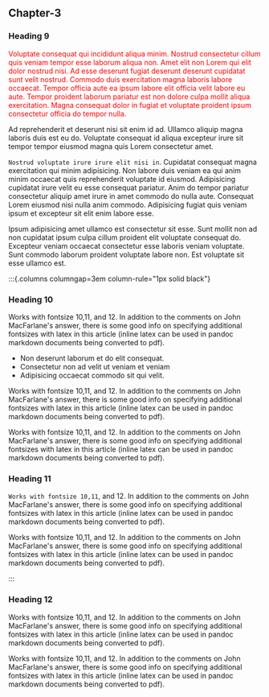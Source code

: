 ## Chapter-3

### Heading 9

<span style="color: red;">
Voluptate consequat qui incididunt aliqua minim. Nostrud consectetur cillum quis veniam tempor esse laborum aliqua non. Amet elit non Lorem qui elit dolor nostrud nisi. Ad esse deserunt fugiat deserunt deserunt cupidatat sunt velit nostrud. Commodo duis exercitation magna laboris labore occaecat. Tempor officia aute ea ipsum labore elit officia velit labore eu aute. Tempor proident laborum pariatur est non dolore culpa mollit aliqua exercitation. Magna consequat dolor in fugiat et voluptate proident ipsum consectetur officia do tempor nulla.
</span>

Ad reprehenderit et deserunt nisi sit enim id ad. Ullamco aliquip magna laboris duis est eu do. Voluptate consequat id aliqua excepteur irure sit tempor tempor eiusmod magna quis Lorem consectetur amet.

`Nostrud voluptate irure irure elit nisi in`. Cupidatat consequat magna exercitation qui minim adipisicing. Non labore duis veniam ea qui anim minim occaecat quis reprehenderit voluptate id eiusmod. Adipisicing cupidatat irure velit eu esse consequat pariatur. Anim do tempor pariatur consectetur aliquip amet irure in amet commodo do nulla aute. Consequat Lorem eiusmod nisi nulla anim commodo. Adipisicing fugiat quis veniam ipsum et excepteur sit elit enim labore esse.

Ipsum adipisicing amet ullamco est consectetur sit esse. Sunt mollit non ad non cupidatat ipsum culpa cillum proident elit voluptate consequat do. Excepteur veniam occaecat consectetur esse laboris veniam voluptate. Sunt commodo laborum proident voluptate labore non. Est voluptate sit esse ullamco est.

:::{.columns columngap=3em column-rule="1px solid black"}

### Heading 10

Works with fontsize 10,11, and 12. In addition to the comments on John MacFarlane's answer, there is some good info on specifying additional fontsizes with latex in this article (inline latex can be used in pandoc markdown documents being converted to pdf).

- Non deserunt laborum et do elit consequat.
- Consectetur non ad velit ut veniam et veniam
- Adipisicing occaecat commodo sit qui velit.

Works with fontsize 10,11, and 12. In addition to the comments on John MacFarlane's answer, there is some good info on specifying additional fontsizes with latex in this article (inline latex can be used in pandoc markdown documents being converted to pdf).

Works with fontsize 10,11, and 12. In addition to the comments on John MacFarlane's answer, there is some good info on specifying additional fontsizes with latex in this article (inline latex can be used in pandoc markdown documents being converted to pdf).

### Heading 11

`Works with fontsize 10,11`, and 12. In addition to the comments on John MacFarlane's answer, there is some good info on specifying additional fontsizes with latex in this article (inline latex can be used in pandoc markdown documents being converted to pdf).

Works with fontsize 10,11, and 12. In addition to the comments on John MacFarlane's answer, there is some good info on specifying additional fontsizes with latex in this article (inline latex can be used in pandoc markdown documents being converted to pdf).

:::

### Heading 12

Works with fontsize 10,11, and 12. In addition to the comments on John MacFarlane's answer, there is some good info on specifying additional fontsizes with latex in this article (inline latex can be used in pandoc markdown documents being converted to pdf).

Works with fontsize 10,11, and 12. In addition to the comments on John MacFarlane's answer, there is some good info on specifying additional fontsizes with latex in this article (inline latex can be used in pandoc markdown documents being converted to pdf).
